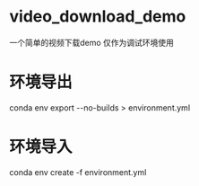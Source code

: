 # video_download_demo
一个简单的视频下载demo
仅作为调试环境使用

# 环境导出
conda env export --no-builds > environment.yml

# 环境导入
conda env create -f environment.yml